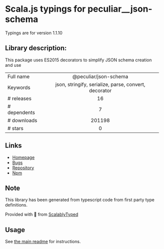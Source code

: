
# Scala.js typings for peculiar__json-schema

Typings are for version 1.1.10

## Library description:
This package uses ES2015 decorators to simplify JSON schema creation and use

|                    |                 |
| ------------------ | :-------------: |
| Full name          | @peculiar/json-schema |
| Keywords           | json, stringify, serialize, parse, convert, decorator |
| # releases         | 16 |
| # dependents       | 7 |
| # downloads        | 201198 |
| # stars            | 0 |

## Links
- [Homepage](https://github.com/PeculiarVentures/json-schema#readme)
- [Bugs](https://github.com/PeculiarVentures/json-schema/issues)
- [Repository](https://github.com/PeculiarVentures/json-schema)
- [Npm](https://www.npmjs.com/package/%40peculiar%2Fjson-schema)
    


## Note
This library has been generated from typescript code from first party type definitions.

Provided with :purple_heart: from [ScalablyTyped](https://github.com/oyvindberg/ScalablyTyped)

## Usage
See [the main readme](../../readme.md) for instructions.


